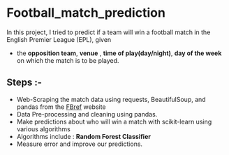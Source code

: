 # Football_match_prediction
In this project, I tried to predict if a team will win a football match in the English Premier League (EPL), given
- the **opposition team**, **venue** , **time of play(day/night)**, **day of the week** on which the match is to be played.

## Steps :-
- Web-Scraping the match data using requests, BeautifulSoup, and pandas from the [FBref](https://fbref.com/en/comps/9/Premier-League-Stats) website
- Data Pre-processing and cleaning using pandas.
- Make predictions about who will win a match with scikit-learn using various algorithms
- Algorithms include : **Random Forest Classifier**
- Measure error and improve our predictions.
